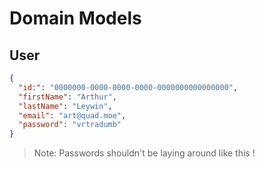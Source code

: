 # Domain Models

## User

```json
{
  "id:": "0000000-0000-0000-0000-0000000000000000",
  "firstName": "Arthur",
  "lastName": "Leywin",
  "email": "art@quad.moe",
  "password": "vrtradumb"
}
```

> Note: Passwords shouldn't be laying around like this !
